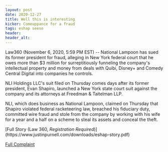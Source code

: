 ```yaml
---
layout: post
date: 2020-12-27
title: Well this is interesting
kicker: Comeuppance for a fraud
tags: eshap seeso
header: 
header_alt: 
---
```


<p>Law360 (November 6, 2020, 5:59 PM EST) -- National Lampoon has sued its former president for fraud, alleging in New York federal court that he owes more than $3 million for surreptitiously funneling the company's intellectual property and money from deals with Quibi, Disney+ and Comedy Central Digital into companies he controls.</p>
<p>NLI Holdings LLC's suit filed on Thursday comes days after its former president, Evan Shapiro, launched a New York state court suit against the company and its attorneys at Freedman & Taitelman LLP.</p>
<p>NLI, which does business as National Lampoon, claimed on Thursday that Shapiro violated federal racketeering law, breached his fiduciary duty, committed wire fraud and stole from the company by working with his wife for a year and a half on a scheme to steal its assets and conceal the theft.</p>
[Full Story (Law 360, <i>Registration Required</i>)](https://www.justinpurnell.com/downloads/eshap-story.pdf)

[Full Complaint](https://www.justinpurnell.com/downloads/1326000-1326441-https-ecf-nysd-uscourts-gov-doc1-127127923655.pdf)